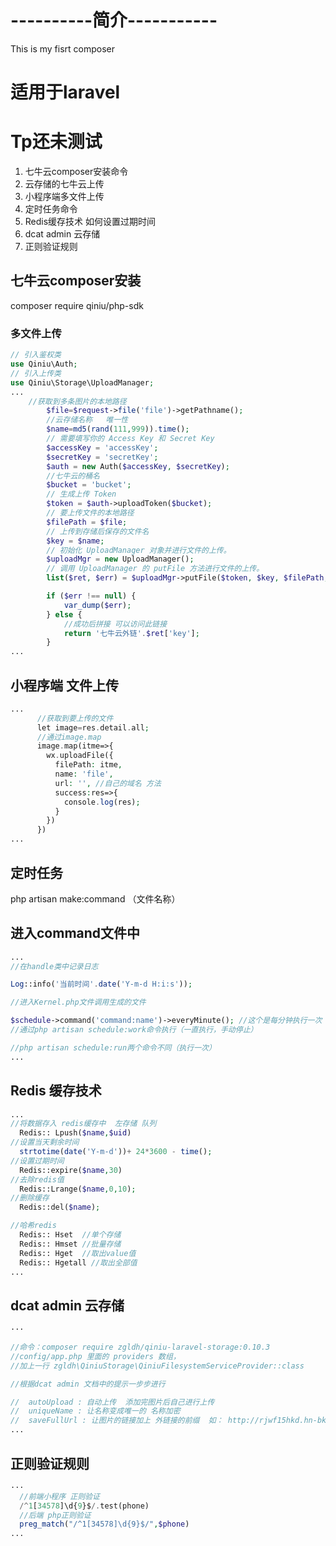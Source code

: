 # ----------简介-----------

This is my fisrt composer

# 适用于laravel
# Tp还未测试
1. 七牛云composer安装命令
2. 云存储的七牛云上传
3. 小程序端多文件上传
4. 定时任务命令
5. Redis缓存技术 如何设置过期时间
6. dcat admin 云存储
7. 正则验证规则

## 七牛云composer安装
composer require qiniu/php-sdk

### 多文件上传
```php
// 引入鉴权类
use Qiniu\Auth;
// 引入上传类
use Qiniu\Storage\UploadManager;
...
    //获取到多条图片的本地路径
        $file=$request->file('file')->getPathname();
        //云存储名称   唯一性
        $name=md5(rand(111,999)).time();
        // 需要填写你的 Access Key 和 Secret Key
        $accessKey = 'accessKey';
        $secretKey = 'secretKey';
        $auth = new Auth($accessKey, $secretKey);
        //七牛云的桶名
        $bucket = 'bucket';
        // 生成上传 Token
        $token = $auth->uploadToken($bucket);
        // 要上传文件的本地路径
        $filePath = $file;
        // 上传到存储后保存的文件名
        $key = $name;
        // 初始化 UploadManager 对象并进行文件的上传。
        $uploadMgr = new UploadManager();
        // 调用 UploadManager 的 putFile 方法进行文件的上传。
        list($ret, $err) = $uploadMgr->putFile($token, $key, $filePath, null, 'application/octet-stream', true, null, 'v2');

        if ($err !== null) {
            var_dump($err);
        } else {
            //成功后拼接 可以访问此链接
            return '七牛云外链'.$ret['key'];
        }
...
```


## 小程序端 文件上传
```php 
...
      //获取到要上传的文件
      let image=res.detail.all;
      //通过image.map
      image.map(itme=>{
        wx.uploadFile({
          filePath: itme,
          name: 'file',
          url: '', //自己的域名 方法
          success:res=>{
            console.log(res);
          }
        })
      })
...
```


## 定时任务 
php artisan make:command （文件名称）

## 进入command文件中
```php
...
//在handle类中记录日志

Log::info('当前时间'.date('Y-m-d H:i:s'));

//进入Kernel.php文件调用生成的文件

$schedule->command('command:name')->everyMinute(); //这个是每分钟执行一次  可以在laravel8 官方手册中查询 任务调度 Shell 调度命令中查看命令进行更改
//通过php artisan schedule:work命令执行（一直执行，手动停止）

//php artisan schedule:run两个命令不同（执行一次）
...
```





## Redis 缓存技术
```php
... 
//将数据存入 redis缓存中  左存储 队列
  Redis:: Lpush($name,$uid)
//设置当天剩余时间
  strtotime(date('Y-m-d'))+ 24*3600 - time();
//设置过期时间
  Redis::expire($name,30)
//去除redis值
  Redis::Lrange($name,0,10);
//删除缓存
  Redis::del($name);

//哈希redis  
  Redis:: Hset  //单个存储
  Redis:: Hmset //批量存储
  Redis:: Hget  //取出value值
  Redis:: Hgetall //取出全部值
...
```

## dcat admin 云存储
```php
···

//命令：composer require zgldh/qiniu-laravel-storage:0.10.3
//config/app.php 里面的 providers 数组， 
//加上一行 zgldh\QiniuStorage\QiniuFilesystemServiceProvider::class

//根据dcat admin 文档中的提示一步步进行

//  autoUpload : 自动上传  添加完图片后自己进行上传
//  uniqueName : 让名称变成唯一的 名称加密
//  saveFullUrl : 让图片的链接加上 外链接的前缀  如： http://rjwf15hkd.hn-bkt.clouddn.com/file/a57143fb044020a1fde2f329eea5834b.jpg
...
```

## 正则验证规则
```php
···
  //前端小程序 正则验证
  /^1[34578]\d{9}$/.test(phone)
  //后端 php正则验证
  preg_match("/^1[34578]\d{9}$/",$phone)
...
```